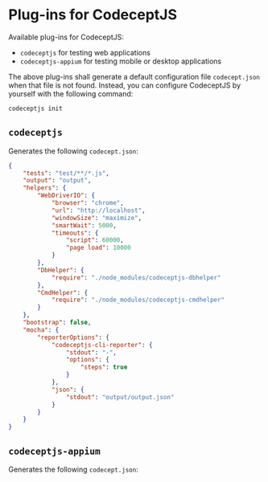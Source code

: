 # Plug-ins for CodeceptJS

Available plug-ins for CodeceptJS:
- `codeceptjs` for testing web applications
- `codeceptjs-appium` for testing mobile or desktop applications

The above plug-ins shall generate a default configuration file `codecept.json` when that file is not found. Instead, you can configure CodeceptJS by yourself with the following command:

```bash
codeceptjs init
```


## `codeceptjs`

Generates the following `codecept.json`:

```json
{
	"tests": "test/**/*.js",
	"output": "output",
	"helpers": {
		"WebDriverIO": {
			"browser": "chrome",
			"url": "http://localhost",
			"windowSize": "maximize",
			"smartWait": 5000,
			"timeouts": {
				"script": 60000,
				"page load": 10000
			}
		},
		"DbHelper": {
			"require": "./node_modules/codeceptjs-dbhelper"
		},
		"CmdHelper": {
			"require": "./node_modules/codeceptjs-cmdhelper"
		}
	},
	"bootstrap": false,
	"mocha": {
		"reporterOptions": {
			"codeceptjs-cli-reporter": {
				"stdout": "-",
				"options": {
					"steps": true
				}
			},
			"json": {
				"stdout": "output/output.json"
			}
		}
	}
}
```

## `codeceptjs-appium`

Generates the following `codecept.json`:

```json
```